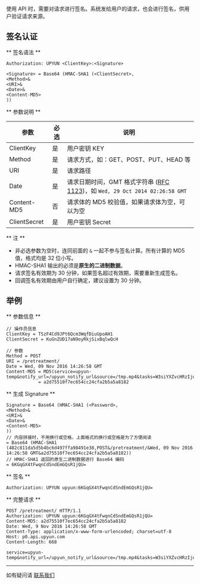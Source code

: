 使用 API 时，需要对请求进行签名。系统发给用户的请求，也会进行签名，供用户验证请求来源。

## 签名认证

** 签名语法 **

```
Authorization: UPYUN <ClientKey>:<Signature>

<Signature> = Base64 (HMAC-SHA1 (<ClientSecret>,
<Method>&
<URI>&
<Date>&
<Content-MD5>
))
```

** 参数说明 **

| 参数      		| 必选  	| 说明                                      	|
|---------------|-------|-----------------------------------------------------------------|
| ClientKey     | 是    	| 用户密钥 KEY                            						|
| Method        | 是    	| 请求方式，如：GET、POST、PUT、HEAD 等                            	|
| URI           | 是    	| 请求路径	 |
| Date          | 是    	| 请求日期时间，GMT 格式字符串 ([RFC 1123](http://tools.ietf.org/html/rfc1123))，如 `Wed, 29 Oct 2014 02:26:58 GMT`|
| Content-MD5   | 否    	| 请求体的 MD5 校验值，如果请求体为空，可以为空            |
| ClientSecret  | 是    	| 用户密钥 Secret                                   	|

** 注 **

- 非必选参数为空时，连同前面的 `&` 一起不参与签名计算。所有计算的 MD5 值，格式均是 32 位小写。
- HMAC-SHA1 输出的必须是**原生的二进制数据**。
- 请求签名有效期为 30 分钟，如果签名超过有效期，需要重新生成签名。
- 回调签名有效期由用户自行确定，建议设置为 30 分钟。

## 举例 

** 参数信息 **

```
// 操作员信息
ClientKey = TSzF4Cd9JPt6Qcm3WqfDiuUpoAH1			
ClientSecret = KuGnZUD17aN9oyRkjSixBqlwQcH

// 参数
Method = POST							
URI = /pretreatment/
Date = Wed, 09 Nov 2016 14:26:58 GMT
Content-MD5 = MD5(service=upyun-temp&notify_url=/upyun_notify_url&source=/tmp.mp4&tasks=W3siYXZvcHRzIjoiL3MvMjQwcCg0OjMpL2FzLzEvci8zMCIsInJldHVybl9pbmZvIjp0cnVlLCJzYXZlX2FzIjoiL2EvYi5tcDQiLCJ0eXBlIjoidmlkZW8ifSx7ImF2b3B0cyI6Ii9pL0wyRXZZaTlqTG0xd05BPT0vaS9MekV2TWk4ekxtMXdOQT09Iiwic2F2ZV9hcyI6Ii9jb25jYXQvYS5tcDQiLCJ0eXBlIjoidmNvbmNhdCJ9XQ==&accept=json)
            = a2d75510f7ec654cc24cfa2b5a5a8182
```

** 生成 Signature **

```
Signature = Base64 (HMAC-SHA1 (<Password>,
<Method>&
<URI>&
<Date>&
<Content-MD5>
))
// 内容拼接时，不用换行或空格，上面格式的换行或空格是为了方便阅读
= Base64 (HMAC-SHA1 (482c811da5d5b4bc6d497ffa98491e38,POST&/pretreatment/&Wed, 09 Nov 2016 14:26:58 GMT&a2d75510f7ec654cc24cfa2b5a5a8182))
// HMAC-SHA1 返回的原生二进制数据进行 Base64 编码
= 6KGqGX4tFwqnCdSndEmGQsR1jQU=
```

** 签名 **

```
Authorization: UPYUN upyun:6KGqGX4tFwqnCdSndEmGQsR1jQU=
```

** 完整请求 **

```
POST /pretreatment/ HTTP/1.1
Authorization: UPYUN upyun:6KGqGX4tFwqnCdSndEmGQsR1jQU=
Content-MD5: a2d75510f7ec654cc24cfa2b5a5a8182
Date: Wed, 9 Nov 2016 14:26:58 GMT
Content-Type: application/x-www-form-urlencoded; charset=utf-8
Host: p0.api.upyun.com
Content-Length: 668

service=upyun-temp&notify_url=/upyun_notify_url&source=/tmp.mp4&tasks=W3siYXZvcHRzIjoiL3MvMjQwcCg0OjMpL2FzLzEvci8zMCIsInJldHVybl9pbmZvIjp0cnVlLCJzYXZlX2FzIjoiL2EvYi5tcDQiLCJ0eXBlIjoidmlkZW8ifSx7ImF2b3B0cyI6Ii9pL0wyRXZZaTlqTG0xd05BPT0vaS9MekV2TWk4ekxtMXdOQT09Iiwic2F2ZV9hcyI6Ii9jb25jYXQvYS5tcDQiLCJ0eXBlIjoidmNvbmNhdCJ9XQ==&accept=json
```

---------

如有疑问请 [联系我们](https://www.upyun.com/contact)